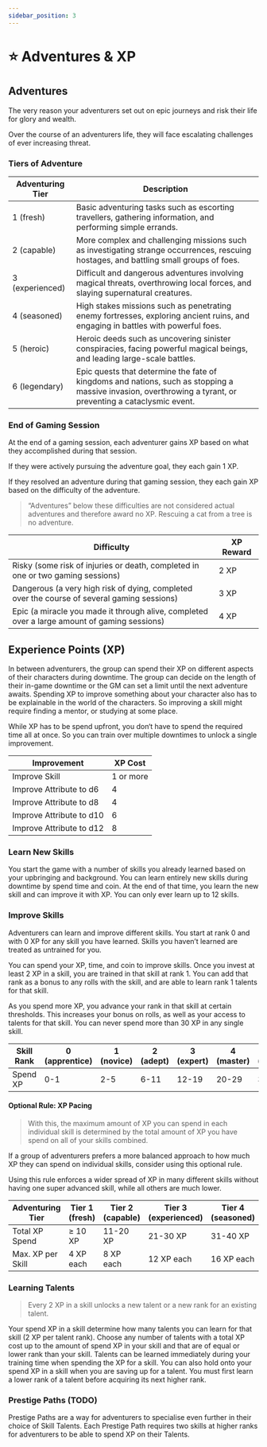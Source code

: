 ```yaml
---
sidebar_position: 3
---
```


# ⭐ Adventures & XP

## Adventures

The very reason your adventurers set out on epic journeys and risk their life for glory and wealth.

Over the course of an adventurers life, they will face escalating challenges of ever increasing threat.

### Tiers of Adventure

| Adventuring Tier | Description |
| --- | --- |
| 1 (fresh) | Basic adventuring tasks such as escorting travellers, gathering information, and performing simple errands. |
| 2 (capable) | More complex and challenging missions such as investigating strange occurrences, rescuing hostages, and battling small groups of foes. |
| 3 (experienced) | Difficult and dangerous adventures involving magical threats, overthrowing local forces, and slaying supernatural creatures. |
| 4 (seasoned) | High stakes missions such as penetrating enemy fortresses, exploring ancient ruins, and engaging in battles with powerful foes. |
| 5 (heroic) | Heroic deeds such as uncovering sinister conspiracies, facing powerful magical beings, and leading large-scale battles. |
| 6 (legendary)  | Epic quests that determine the fate of kingdoms and nations, such as stopping a massive invasion, overthrowing a tyrant, or preventing a cataclysmic event. |

### End of Gaming Session

At the end of a gaming session, each adventurer gains XP based on what they accomplished during that session.

If they were actively pursuing the adventure goal, they each gain 1 XP.

If they resolved an adventure during that gaming session, they each gain XP based on the difficulty of the adventure.

> “Adventures” below these difficulties are not considered actual adventures and therefore award no XP. Rescuing a cat from a tree is no adventure.
> 

| Difficulty | XP Reward |
| --- | --- |
| Risky (some risk of injuries or death, completed in one or two gaming sessions) | 2 XP |
| Dangerous (a very high risk of dying, completed over the course of several gaming sessions) | 3 XP |
| Epic (a miracle you made it through alive, completed over a large amount of gaming sessions) | 4 XP |

## Experience Points (XP)

In between adventurers, the group can spend their XP on different aspects of their characters during downtime. The group can decide on the length of their in-game downtime or the GM can set a limit until the next adventure awaits. Spending XP to improve something about your character also has to be explainable in the world of the characters. So improving a skill might require finding a mentor, or studying at some place.

While XP has to be spend upfront, you don‘t have to spend the required time all at once. So you can train over multiple downtimes to unlock a single improvement.

| Improvement | XP Cost |
| --- | --- |
| Improve Skill | 1 or more |
| Improve Attribute to d6 | 4 |
| Improve Attribute to d8 | 4 |
| Improve Attribute to d10 | 6 |
| Improve Attribute to d12 | 8 |

### Learn New Skills

You start the game with a number of skills you already learned based on your upbringing and background. You can learn entirely new skills during downtime by spend time and coin. At the end of that time, you learn the new skill and can improve it with XP. You can only ever learn up to 12 skills.

### Improve Skills

Adventurers can learn and improve different skills. You start at rank 0 and with 0 XP for any skill you have learned. Skills you haven’t learned are treated as untrained for you. 

You can spend your XP, time, and coin to improve skills. Once you invest at least 2 XP in a skill, you are trained in that skill at rank 1. You can add that rank as a bonus to any rolls with the skill, and are able to learn rank 1 talents for that skill.

As you spend more XP, you advance your rank in that skill at certain thresholds. This increases your bonus on rolls, as well as your access to talents for that skill. You can never spend more than 30 XP in any single skill.

| Skill Rank | 0 (apprentice) | 1 (novice) | 2 (adept) | 3 (expert) | 4 (master) | 5 (grandmaster) |
| --- | --- | --- | --- | --- | --- | --- |
| Spend XP | 0-1 | 2-5 | 6-11 | 12-19 | 20-29 | 30 |

#### Optional Rule: XP Pacing

> With this, the maximum amount of XP you can spend in each individual skill is determined by the total amount of XP you have spend on all of your skills combined.
> 

If a group of adventurers prefers a more balanced approach to how much XP they can spend on individual skills, consider using this optional rule.

Using this rule enforces a wider spread of XP in many different skills without having one super advanced skill, while all others are much lower.

| Adventuring Tier | Tier 1 (fresh) | Tier 2 (capable) | Tier 3 (experienced) | Tier 4 (seasoned) | Tier 5 (heroic) | Tier 6 (legendary)  |
| --- | --- | --- | --- | --- | --- | --- |
| Total XP Spend | ≥ 10 XP | 11-20 XP | 21-30 XP | 31-40 XP | 41-50 XP | 51+ XP |
| Max. XP per Skill | 4 XP each | 8 XP each | 12 XP each | 16 XP each | 20 XP each | 30 XP each |

### Learning Talents

> Every 2 XP in a skill unlocks a new talent or a new rank for an existing talent.
> 

Your spend XP in a skill determine how many talents you can learn for that skill (2 XP per talent rank). Choose any number of talents with a total XP cost up to the amount of spend XP in your skill and that are of equal or lower rank than your skill. Talents can be learned immediately during your training time when spending the XP for a skill. You can also hold onto your spend XP in a skill when you are saving up for a talent. You must first learn a lower rank of a talent before acquiring its next higher rank.

### Prestige Paths (TODO)

Prestige Paths are a way for adventurers to specialise even further in their choice of Skill Talents. Each Prestige Path requires two skills at higher ranks for adventurers to be able to spend XP on their Talents.